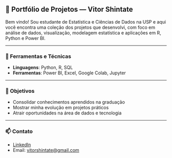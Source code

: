## 💼 Portfólio de Projetos — Vitor Shintate

Bem vindo! Sou estudante de Estatística e Ciências de Dados na USP e aqui você encontra uma coleção dos projetos que desenvolvi, com foco em análise de dados, visualização, modelagem estatística e aplicações em R, Python e Power BI.

---

### 🧠 Ferramentas e Técnicas

- **Linguagens**: Python, R, SQL  
- **Ferramentas**: Power BI, Excel, Google Colab, Jupyter

---

### 🎯 Objetivos

- Consolidar conhecimentos aprendidos na graduação  
- Mostrar minha evolução em projetos práticos   
- Atrair oportunidades na área de dados e tecnologia

---

### 📫 Contato

- [LinkedIn](www.linkedin.com/in/vshintate-dados)  
- Email: vitorshintate@gmail.com
